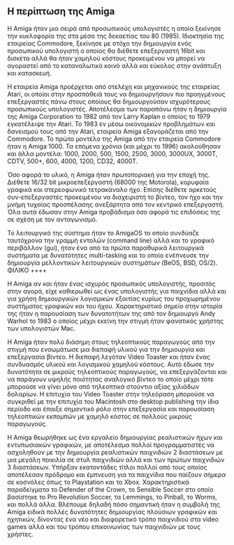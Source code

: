 
## Η περίπτωση της Amiga
Η Amiga ήταν μια σειρά από προσωπικούς υπολογιστές η οποία ξεκίνησε την κυκλοφορία της στα μέσα της δεκαετίας του 80 (1985). Ιδιοκτησία της εταιρείας Commodore, ξεκίνησε με στόχο την δημιουργία ενός προσωπικού υπολογιστή ο οποίος θα διέθετε επεξεργαστή 16bit και δισκέτα αλλά θα ήταν χαμηλού κόστους προκειμένου να μπορεί να αγοραστεί από το καταναλωτικό κοινό αλλά και εύκολος στην ανάπτυξη και κατασκευή.

Η εταιρεία Amiga προέρχεται από στελέχη και μηχανικούς της εταιρείας Atari, οι οποίοι στην προσπάθειά τους να δημιουργήσουν πιο προηγμένους επεξεργαστές πάνω στους οποίους θα δημιουργούσαν ισχυρότερους προσωπικούς υπολογιστές. Αποτέλεσμα των παραπάνω ήταν η δημιουργία της Amiga Corporation το 1982 από τον Larry Kaplan ο οποίος το 1979 εγκατέλειψε την Atari. Το 1983 εν μέσω οικονομικών προβλημάτων και δανεισμού τους από την Atari, εταιρεία Amiga εξαγοράζεται από την Commodore. To πρώτο μοντέλο της Amiga από την εταιρεία Commodore ήταν η Amiga 1000. Τα επόμενα χρόνια (και μέχρι το 1996) ακολούθησαν και άλλα μοντέλα: 1000, 2000, 500, 1500, 2500, 3000, 3000UX, 3000T, CDTV, 500+, 600, 4000, 1200, CD32, 4000T.

Όσο αφορά το υλικό, η Amiga ήταν πρωτοποριακή για την εποχή της. Διέθετε 16/32 bit μικροεπεξεργαστή (68000 της Motorola), κορυφαία γραφικά και στερεοφωνικό τετρακάναλο ήχο. Επίσης διέθετε αρκετούς συν-επεξεργαστές προκειμένου να διαχειριστή το βίντεο, τον ήχο και την μνήμη τυχαίας προσπέλασης ανεξάρτητα από τον κεντρικό επεξεργαστή. Όλα αυτά έδωσαν στην Amiga προβάδισμα όσο αφορά τις επιδόσεις της σε σχέση με τον ανταγωνισμό.

Το λειτουργικό της σύστημα ήταν το AmigaOS το οποίο συνδύαζε ταυτόχρονα την γραμμή εντολών (command line) αλλά και το γραφικό περιβάλλον (gui), ήταν ένα από τα πρώτα παραθυρικά λειτουργικά συστήματα με δυνατότητες multi-tasking και το οποίο ενέπνευσε την δημιουργία μελλοντικών λειτουργικών συστημάτων (BeOS, BSD, OS/2). ΦΙΛΙΚΟ ++++

H Amiga αν και ήταν ένας ισχυρός προσωπικός υπολογιστής, προσιτός στην αγορά, είχε καθιερωθεί ως ένας υπολογιστής για παιχνίδια αλλά και για χρήση δημιουργικών λογισμικών εξαιτίας κυρίως του προχωρημένου συστήματος γραφικών και του ήχου. Χαρακτηριστικό σημείο στην ιστορία της ήταν η παρουσίαση των δυνατοτήτων της από τον δημιουργό Andy Warhol το 1983 ο οποίος μέχρι εκείνη την στιγμή ήταν φανατικός χρήστης των υπολογιστών Mac.

Η Amiga ήταν πολύ διάσημη στους τηλεοπτικούς παραγωγούς από την στιγμή που ενσωμάτωσε μια διεπαφή υλικού για την δημιουργία και επεξεργασία βίντεο. Η διεπαφή λεγόταν Video Toaster και ήταν ένας συνδυασμός υλικού και λογισμικού χαμηλού κόστους. Αυτό έδωσε την δυνατότητα σε μικρούς τηλεοπτικούς παραγωγούς, να επεξεργάζονται και να παράγουν υψηλής ποιότητας αναλογικό βίντεο το οποίο μέχρι τότε μπορούσε να γίνει μόνο από τηλεοπτικά στούντιο αξίας χιλιάδων δολαρίων. Η επιτυχία του Video Toaster στην τηλεόραση μπορούσε να συγκριθεί με την επιτυχία του Macintosh στο desktop publishing την ίδια περίοδο και έπαιξε σημαντικό ρόλο στην επεξεργασία και παρουσίαση τηλεοπτικών εκπομπών με χαμηλό κόστος σε πολλούς μικρούς παραγωγούς. 

Η Amiga θεωρήθηκε ως ένα εργαλείο δημιουργίας ρεαλιστικών ήχων και εντυπωσιακών γραφικών, με αποτέλεσμα πολλοί προγραμματιστές να ασχοληθούν με την δημιουργία ρεαλιστικών παιχνιδιών 2 διαστάσεων με μια μεγάλη ποικιλία σε στυλ παιχνιδιών αλλά και των πρώτων παιχνιδιών 3 διαστάσεων. Υπήρξαν εκατοντάδες τίτλοι πολλοί από τους οποίος αποτέλεσαν πρόδρομο και έμπνευση για τα παιχνίδια που παίζουν σήμερα σε κοσνόλες όπως το Playstation και το Xbox. Χαρακτηριστικά παραδείγματα το Defender of the Crown, το Sensible Soccer στο οποίο βασίστηκε το Pro Revolution Soccer, τα Lemmings, το Pinball, το Worms, και πολλά άλλα. Βλέπουμε δηλαδή πόσο σημαντική ήταν η συμβολή της Amiga ειδικά πολλές δυνατότητες δημιουργίας πλούσιων γραφικών και ηχητικών, δίνοντας ένα νέο και διαφορετικό τρόπο παιχνιδιού στα video games αλλά και του τρόπου επικοινωνίας των παιχνιδιών με τους χρήστες.
